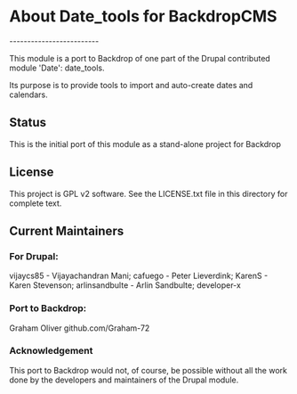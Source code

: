 <h1>About Date_tools for BackdropCMS</h1>
-------------------------

This module is a port to Backdrop of one part of the Drupal contributed module 'Date': date_tools.

Its purpose is to provide tools to import and auto-create dates and calendars.


<h2>Status</h2>

This is the initial port of this module as a stand-alone project for Backdrop



<h2>License</h2>

This project is GPL v2 software. See the LICENSE.txt file in this directory for complete text.
    
    
<h2>Current Maintainers</h2>

<h3>For Drupal:</h3>

vijaycs85 - Vijayachandran Mani;  cafuego - Peter Lieverdink;  KarenS - Karen Stevenson;  arlinsandbulte - Arlin Sandbulte;  developer-x


<h3>Port to Backdrop:</h3>
Graham Oliver github.com/Graham-72

<h3>Acknowledgement</h3>

This port to Backdrop would not, of course, be possible without all the work done by the developers and maintainers of the Drupal module.
